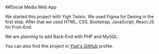 ##Social Media Web App

We started this project with Yigit Taskin. We used Figma for Desing in the first step. After that we used HTML, CSS, Bootstrap, JavaScript, React.JS for Fron-End.

We are planning to add Back-End with PHP and MySQL.

You can also find this project in [Yigit's GitHub](https://github.com/yigittaskin/ReactJS-Social-Media-App) profile.

